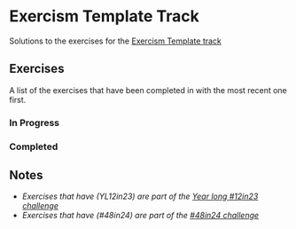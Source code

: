 # Exercism Template Track

Solutions to the exercises for the [Exercism Template track](https://exercism.org/tracks/template)

## Exercises

A list of the exercises that have been completed in with the most recent one first.

### In Progress

### Completed

## Notes

- *Exercises that have (YL12in23) are part of the [Year long #12in23 challenge](https://forum.exercism.org/t/new-12in23-badge-for-completing-all-the-things/4183)*
- *Exercises that have (#48in24) are part of the [#48in24 challenge](https://exercism.org/challenges/48in24)*
